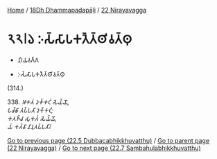 
[Home](/) / [18Dh Dhammapadapāḷi](../../18Dh.md) / [22 Nirayavagga](../22.md)

# 𑁨𑁨𑁇𑁬 𑀇𑀲𑁆𑀲𑀸𑀧𑀓𑀢𑁃𑀢𑁆𑀣𑀺𑀯𑀢𑁆𑀣𑀼

* 𑀦𑀺𑀭𑀬𑀯𑀕𑁆𑀕

* 𑀇𑀲𑁆𑀲𑀸𑀧𑀓𑀢𑁃𑀢𑁆𑀣𑀺𑀯𑀢𑁆𑀣𑀼

(314.)

338\. _𑀅𑀓𑀢𑀁 𑀤𑀼𑀓𑁆𑀓𑀝𑀁 𑀲𑁂𑀬𑁆𑀬𑁄,_  
_𑀧𑀘𑁆𑀙𑀸 𑀢𑀧𑁆𑀧𑀢𑀺 𑀤𑀼𑀓𑁆𑀓𑀝𑀁;_  
_𑀓𑀢𑀜𑁆𑀘 𑀲𑀼𑀓𑀢𑀁 𑀲𑁂𑀬𑁆𑀬𑁄,_  
_𑀬𑀁 𑀓𑀢𑁆𑀯𑀸 𑀦𑀸𑀦𑀼𑀢𑀧𑁆𑀧𑀢𑀺𑁇_  


[Go to previous page (22.5 Dubbacabhikkhuvatthu)](22.5.md) / [Go to parent page (22 Nirayavagga)](../22.md) / [Go to next page (22.7 Sambahulabhikkhuvatthu)](22.7.md)


